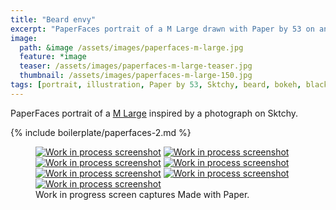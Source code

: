 ```yaml
---
title: "Beard envy"
excerpt: "PaperFaces portrait of a M Large drawn with Paper by 53 on an iPad."
image: 
  path: &image /assets/images/paperfaces-m-large.jpg 
  feature: *image
  teaser: /assets/images/paperfaces-m-large-teaser.jpg
  thumbnail: /assets/images/paperfaces-m-large-150.jpg
tags: [portrait, illustration, Paper by 53, Sktchy, beard, bokeh, black and white]
---
```


PaperFaces portrait of a [M Large](http://sktchy.com/0qfVg) inspired by a photograph on Sktchy.

{% include boilerplate/paperfaces-2.md %}

<figure class="third">
  <a href="/assets/images/paperfaces-m-large-process-1-lg.jpg"><img src="/assets/images/paperfaces-m-large-process-1-600.jpg" alt="Work in process screenshot"></a>
  <a href="/assets/images/paperfaces-m-large-process-2-lg.jpg"><img src="/assets/images/paperfaces-m-large-process-2-600.jpg" alt="Work in process screenshot"></a>
  <a href="/assets/images/paperfaces-m-large-process-3-lg.jpg"><img src="/assets/images/paperfaces-m-large-process-3-600.jpg" alt="Work in process screenshot"></a>
  <a href="/assets/images/paperfaces-m-large-process-4-lg.jpg"><img src="/assets/images/paperfaces-m-large-process-4-600.jpg" alt="Work in process screenshot"></a>
  <a href="/assets/images/paperfaces-m-large-process-5-lg.jpg"><img src="/assets/images/paperfaces-m-large-process-5-600.jpg" alt="Work in process screenshot"></a>
  <a href="/assets/images/paperfaces-m-large-process-6-lg.jpg"><img src="/assets/images/paperfaces-m-large-process-6-600.jpg" alt="Work in process screenshot"></a>
  <a href="/assets/images/paperfaces-m-large-process-7-lg.jpg"><img src="/assets/images/paperfaces-m-large-process-7-600.jpg" alt="Work in process screenshot"></a>
  <figcaption>Work in progress screen captures Made with Paper.</figcaption>
</figure>
